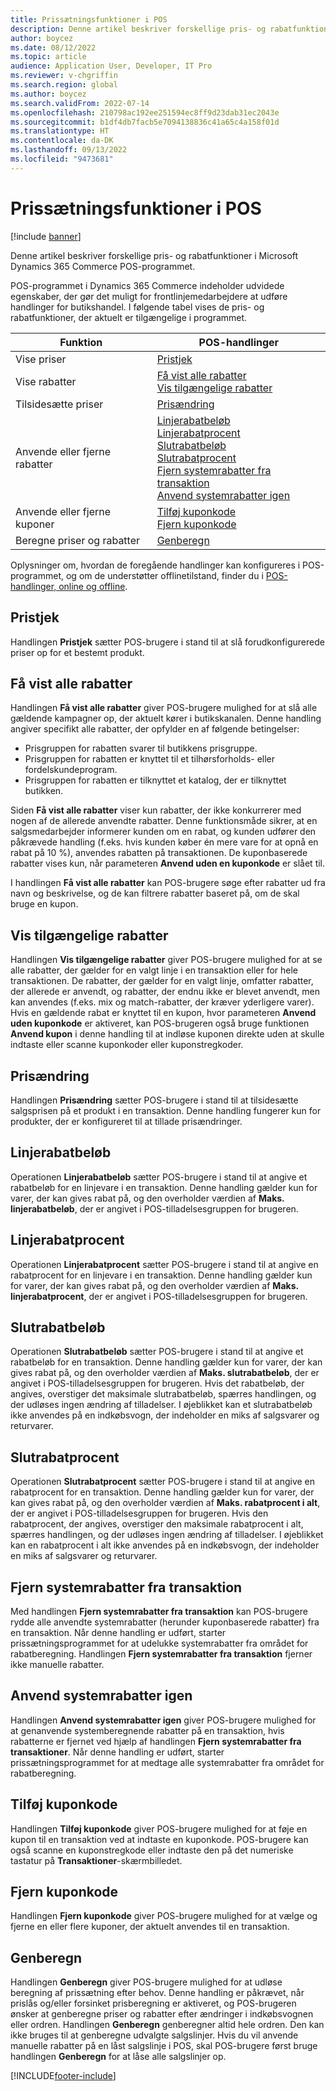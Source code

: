 ```yaml
---
title: Prissætningsfunktioner i POS
description: Denne artikel beskriver forskellige pris- og rabatfunktioner i Microsoft Dynamics 365 Commerce POS-programmet.
author: boycez
ms.date: 08/12/2022
ms.topic: article
audience: Application User, Developer, IT Pro
ms.reviewer: v-chgriffin
ms.search.region: global
ms.author: boycez
ms.search.validFrom: 2022-07-14
ms.openlocfilehash: 210798ac192ee251594ec8ff9d23dab31ec2043e
ms.sourcegitcommit: b1df4db7facb5e7094138836c41a65c4a158f01d
ms.translationtype: HT
ms.contentlocale: da-DK
ms.lasthandoff: 09/13/2022
ms.locfileid: "9473681"
---
```

# <a name="pricing-functions-in-pos"></a>Prissætningsfunktioner i POS

[!include [banner](includes/banner.md)]

Denne artikel beskriver forskellige pris- og rabatfunktioner i Microsoft Dynamics 365 Commerce POS-programmet.

POS-programmet i Dynamics 365 Commerce indeholder udvidede egenskaber, der gør det muligt for frontlinjemedarbejdere at udføre handlinger for butikshandel. I følgende tabel vises de pris- og rabatfunktioner, der aktuelt er tilgængelige i programmet.

| Funktion                       | POS-handlinger |
|--------------------------------|----------------|
| Vise priser                    | [Pristjek](#price-check) |
| Vise rabatter                 | [Få vist alle rabatter](#view-all-discounts)<br>[Vis tilgængelige rabatter](#view-available-discounts) |
| Tilsidesætte priser                | [Prisændring](#price-override) |
| Anvende eller fjerne rabatter      | [Linjerabatbeløb](#line-discount-amount)<br>[Linjerabatprocent](#line-discount-percent)<br>[Slutrabatbeløb](#total-discount-amount)<br>[Slutrabatprocent](#total-discount-percent)<br>[Fjern systemrabatter fra transaktion](#remove-system-discounts-from-transaction)<br>[Anvend systemrabatter igen](#reapply-system-discounts) |
| Anvende eller fjerne kuponer        | [Tilføj kuponkode](#add-coupon-code)<br>[Fjern kuponkode](#remove-coupon-code) |
| Beregne priser og rabatter | [Genberegn](#recalculate) |

Oplysninger om, hvordan de foregående handlinger kan konfigureres i POS-programmet, og om de understøtter offlinetilstand, finder du i [POS-handlinger, online og offline](pos-operations.md).

## <a name="price-check"></a>Pristjek

Handlingen **Pristjek** sætter POS-brugere i stand til at slå forudkonfigurerede priser op for et bestemt produkt.

## <a name="view-all-discounts"></a>Få vist alle rabatter

Handlingen **Få vist alle rabatter** giver POS-brugere mulighed for at slå alle gældende kampagner op, der aktuelt kører i butikskanalen. Denne handling angiver specifikt alle rabatter, der opfylder en af følgende betingelser:

- Prisgruppen for rabatten svarer til butikkens prisgruppe.
- Prisgruppen for rabatten er knyttet til et tilhørsforholds- eller fordelskundeprogram.
- Prisgruppen for rabatten er tilknyttet et katalog, der er tilknyttet butikken.

Siden **Få vist alle rabatter** viser kun rabatter, der ikke konkurrerer med nogen af de allerede anvendte rabatter. Denne funktionsmåde sikrer, at en salgsmedarbejder informerer kunden om en rabat, og kunden udfører den påkrævede handling (f.eks. hvis kunden køber én mere vare for at opnå en rabat på 10 %), anvendes rabatten på transaktionen. De kuponbaserede rabatter vises kun, når parameteren **Anvend uden en kuponkode** er slået til.

I handlingen **Få vist alle rabatter** kan POS-brugere søge efter rabatter ud fra navn og beskrivelse, og de kan filtrere rabatter baseret på, om de skal bruge en kupon.

## <a name="view-available-discounts"></a>Vis tilgængelige rabatter

Handlingen **Vis tilgængelige rabatter** giver POS-brugere mulighed for at se alle rabatter, der gælder for en valgt linje i en transaktion eller for hele transaktionen. De rabatter, der gælder for en valgt linje, omfatter rabatter, der allerede er anvendt, og rabatter, der endnu ikke er blevet anvendt, men kan anvendes (f.eks. mix og match-rabatter, der kræver yderligere varer). Hvis en gældende rabat er knyttet til en kupon, hvor parameteren **Anvend uden kuponkode** er aktiveret, kan POS-brugeren også bruge funktionen **Anvend kupon** i denne handling til at indløse kuponen direkte uden at skulle indtaste eller scanne kuponkoder eller kuponstregkoder.

## <a name="price-override"></a>Prisændring

Handlingen **Prisændring** sætter POS-brugere i stand til at tilsidesætte salgsprisen på et produkt i en transaktion. Denne handling fungerer kun for produkter, der er konfigureret til at tillade prisændringer.

## <a name="line-discount-amount"></a>Linjerabatbeløb

Operationen **Linjerabatbeløb** sætter POS-brugere i stand til at angive et rabatbeløb for en linjevare i en transaktion. Denne handling gælder kun for varer, der kan gives rabat på, og den overholder værdien af **Maks. linjerabatbeløb**, der er angivet i POS-tilladelsesgruppen for brugeren.

## <a name="line-discount-percent"></a>Linjerabatprocent

Operationen **Linjerabatprocent** sætter POS-brugere i stand til at angive en rabatprocent for en linjevare i en transaktion. Denne handling gælder kun for varer, der kan gives rabat på, og den overholder værdien af **Maks. linjerabatprocent**, der er angivet i POS-tilladelsesgruppen for brugeren.

## <a name="total-discount-amount"></a>Slutrabatbeløb

Operationen **Slutrabatbeløb** sætter POS-brugere i stand til at angive et rabatbeløb for en transaktion. Denne handling gælder kun for varer, der kan gives rabat på, og den overholder værdien af **Maks. slutrabatbeløb**, der er angivet i POS-tilladelsesgruppen for brugeren. Hvis det rabatbeløb, der angives, overstiger det maksimale slutrabatbeløb, spærres handlingen, og der udløses ingen ændring af tilladelser. I øjeblikket kan et slutrabatbeløb ikke anvendes på en indkøbsvogn, der indeholder en miks af salgsvarer og returvarer.

## <a name="total-discount-percent"></a>Slutrabatprocent

Operationen **Slutrabatprocent** sætter POS-brugere i stand til at angive en rabatprocent for en transaktion. Denne handling gælder kun for varer, der kan gives rabat på, og den overholder værdien af **Maks. rabatprocent i alt**, der er angivet i POS-tilladelsesgruppen for brugeren. Hvis den rabatprocent, der angives, overstiger den maksimale rabatprocent i alt, spærres handlingen, og der udløses ingen ændring af tilladelser. I øjeblikket kan en rabatprocent i alt ikke anvendes på en indkøbsvogn, der indeholder en miks af salgsvarer og returvarer.

## <a name="remove-system-discounts-from-transaction"></a>Fjern systemrabatter fra transaktion

Med handlingen **Fjern systemrabatter fra transaktion** kan POS-brugere rydde alle anvendte systemrabatter (herunder kuponbaserede rabatter) fra en transaktion. Når denne handling er udført, starter prissætningsprogrammet for at udelukke systemrabatter fra området for rabatberegning. Handlingen **Fjern systemrabatter fra transaktion** fjerner ikke manuelle rabatter.

## <a name="reapply-system-discounts"></a>Anvend systemrabatter igen

Handlingen **Anvend systemrabatter igen** giver POS-brugere mulighed for at genanvende systemberegnende rabatter på en transaktion, hvis rabatterne er fjernet ved hjælp af handlingen **Fjern systemrabatter fra transaktioner**. Når denne handling er udført, starter prissætningsprogrammet for at medtage alle systemrabatter fra området for rabatberegning.

## <a name="add-coupon-code"></a>Tilføj kuponkode

Handlingen **Tilføj kuponkode** giver POS-brugere mulighed for at føje en kupon til en transaktion ved at indtaste en kuponkode. POS-brugere kan også scanne en kuponstregkode eller indtaste den på det numeriske tastatur på **Transaktioner**-skærmbilledet.

## <a name="remove-coupon-code"></a>Fjern kuponkode

Handlingen **Fjern kuponkode** giver POS-brugere mulighed for at vælge og fjerne en eller flere kuponer, der aktuelt anvendes til en transaktion.

## <a name="recalculate"></a>Genberegn

Handlingen **Genberegn** giver POS-brugere mulighed for at udløse beregning af prissætning efter behov. Denne handling er påkrævet, når prislås og/eller forsinket prisberegning er aktiveret, og POS-brugeren ønsker at genberegne priser og rabatter efter ændringer i indkøbsvognen eller ordren. Handlingen **Genberegn** genberegner altid hele ordren. Den kan ikke bruges til at genberegne udvalgte salgslinjer. Hvis du vil anvende manuelle rabatter på en låst salgslinje i POS, skal POS-brugere først bruge handlingen **Genberegn** for at låse alle salgslinjer op.

[!INCLUDE[footer-include](../includes/footer-banner.md)]

